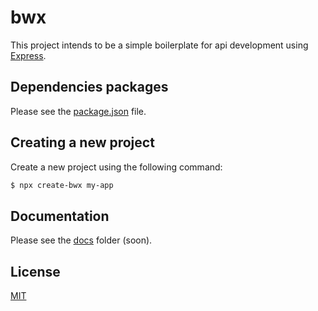 # bwx

This project intends to be a simple boilerplate for api development using [Express](https://expressjs.com/).

## Dependencies packages

Please see the [package.json](package.json) file.

## Creating a new project

Create a new project using the following command:

```bash
$ npx create-bwx my-app
```

## Documentation

Please see the [docs](docs) folder (soon).

## License

[MIT](LICENSE)
